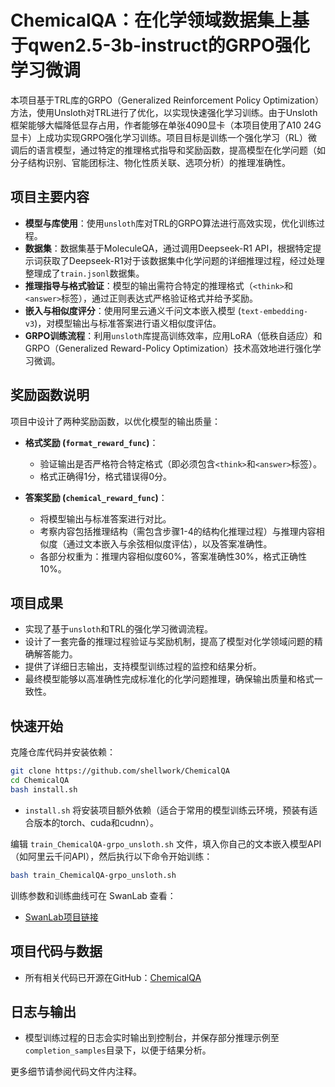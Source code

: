 # ChemicalQA：在化学领域数据集上基于qwen2.5-3b-instruct的GRPO强化学习微调

本项目基于TRL库的GRPO（Generalized Reinforcement Policy Optimization）方法，使用Unsloth对TRL进行了优化，以实现快速强化学习训练。由于Unsloth框架能够大幅降低显存占用，作者能够在单张4090显卡（本项目使用了A10 24G显卡）上成功实现GRPO强化学习训练。项目目标是训练一个强化学习（RL）微调后的语言模型，通过特定的推理格式指导和奖励函数，提高模型在化学问题（如分子结构识别、官能团标注、物化性质关联、选项分析）的推理准确性。

## 项目主要内容

- **模型与库使用**：使用`unsloth`库对TRL的GRPO算法进行高效实现，优化训练过程。
- **数据集**：数据集基于MoleculeQA，通过调用Deepseek-R1 API，根据特定提示词获取了Deepseek-R1对于该数据集中化学问题的详细推理过程，经过处理整理成了`train.jsonl`数据集。
- **推理指导与格式验证**：模型的输出需符合特定的推理格式（`<think>`和`<answer>`标签），通过正则表达式严格验证格式并给予奖励。
- **嵌入与相似度评分**：使用阿里云通义千问文本嵌入模型 (`text-embedding-v3`)，对模型输出与标准答案进行语义相似度评估。
- **GRPO训练流程**：利用`unsloth`库提高训练效率，应用LoRA（低秩自适应）和 GRPO（Generalized Reward-Policy Optimization）技术高效地进行强化学习微调。

## 奖励函数说明

项目中设计了两种奖励函数，以优化模型的输出质量：

- **格式奖励 (`format_reward_func`)**：
  - 验证输出是否严格符合特定格式（即必须包含`<think>`和`<answer>`标签）。
  - 格式正确得1分，格式错误得0分。

- **答案奖励 (`chemical_reward_func`)**：
  - 将模型输出与标准答案进行对比。
  - 考察内容包括推理结构（需包含步骤1-4的结构化推理过程）与推理内容相似度（通过文本嵌入与余弦相似度评估），以及答案准确性。
  - 各部分权重为：推理内容相似度60%，答案准确性30%，格式正确性10%。

## 项目成果

- 实现了基于`unsloth`和TRL的强化学习微调流程。
- 设计了一套完备的推理过程验证与奖励机制，提高了模型对化学领域问题的精确解答能力。
- 提供了详细日志输出，支持模型训练过程的监控和结果分析。
- 最终模型能够以高准确性完成标准化的化学问题推理，确保输出质量和格式一致性。

## 快速开始

克隆仓库代码并安装依赖：

```bash
git clone https://github.com/shellwork/ChemicalQA
cd ChemicalQA
bash install.sh
```

- `install.sh` 将安装项目额外依赖（适合于常用的模型训练云环境，预装有适合版本的torch、cuda和cudnn）。

编辑 `train_ChemicalQA-grpo_unsloth.sh` 文件，填入你自己的文本嵌入模型API（如阿里云千问API），然后执行以下命令开始训练：

```bash
bash train_ChemicalQA-grpo_unsloth.sh
```

训练参数和训练曲线可在 SwanLab 查看：

- [SwanLab项目链接](https://swanlab.cn/@shellwork/ChemicalQA-gpro/overview)

## 项目代码与数据

- 所有相关代码已开源在GitHub：[ChemicalQA](https://github.com/shellwork/ChemicalQA)

## 日志与输出
- 模型训练过程的日志会实时输出到控制台，并保存部分推理示例至`completion_samples`目录下，以便于结果分析。

更多细节请参阅代码文件内注释。

